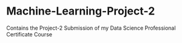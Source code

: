 # Machine-Learning-Project-2
Contains the Project-2 Submission of my Data Science Professional Certificate Course
